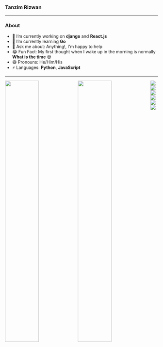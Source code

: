 ### Tanzim Rizwan 
--------------------------------------------------------------------------------------------------------------------------------------------------------------------
### About

- 🔭 I’m currently working on **django** and **React.js**
- 🌱 I’m currently learning **Go**
- 💬 Ask me about: Anything!, I'm happy to help
- :joy: Fun Fact: My first thought when I wake up in the morning is normally **What is the time** :sleepy:
- 😄 Pronouns: He/Him/His
- ⚡ Languages: **Python**, **JavaScript**

--------------------------------------------------------------------------------------------------------------------------------------------------------------------
<img align='left' width="47%" src="https://github-readme-stats.vercel.app/api?username=BrainAxe&show_icons=true" />
<img align='left' width="47%" src="https://github-readme-stats.vercel.app/api/top-langs/?username=BrainAxe&layout=compact&hide=css,java,ejs" />

<img align='left' src="https://img.shields.io/badge/python-%2314354C.svg?style=for-the-badge&logo=python&logoColor=white" />
<img src="https://img.shields.io/badge/javascript-%23323330.svg?style=for-the-badge&logo=javascript&logoColor=%23F7DF1E" />

<img align='left' src="https://img.shields.io/badge/django-%23092E20.svg?style=for-the-badge&logo=django&logoColor=white" />
<img align='left' src="https://img.shields.io/badge/node.js-%2343853D.svg?style=for-the-badge&logo=node.js&logoColor=white" />
<img align='left' src="https://img.shields.io/badge/vuejs-%2335495e.svg?style=for-the-badge&logo=vuedotjs&logoColor=%234FC08D" />
<img src="https://img.shields.io/badge/NuxtJS-black.svg?style=for-the-badge&logo=NuxtJS&logoColor=white" />
